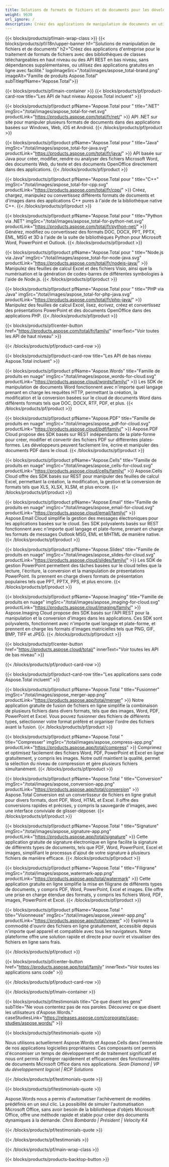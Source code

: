 ```yaml
---
title: Solutions de formats de fichiers et de documents pour les développeurs et les utilisateurs sans code
weight: 9630
url_ignore: /
description: Créez des applications de manipulation de documents en utilisant des API de haut niveau ou de bas niveau, ou utilisez simplement des applications multiplateformes pour visualiser, comparer, inspecter ou convertir plus de 100 formats de fichiers.
---
```


{{< blocks/products/pf/main-wrap-class >}}
{{< blocks/products/pf/i18n/upper-banner h1="Solutions de manipulation de fichiers et de documents" h2="Créez des applications d'entreprise pour le traitement de formats de fichiers avec des bibliothèques de classes téléchargeables en haut niveau ou des API REST en bas niveau, sans dépendances supplémentaires, ou utilisez des applications gratuites en ligne avec facilité." logoImageSrc="/total/images/aspose_total-brand.png" imageAlt="Famille de produits Aspose.Total" subTitlepfName="Aspose.Total">}}

{{< blocks/products/pf/main-container >}}
{{< blocks/products/pf/product-card-row title="Les API de haut niveau Aspose.Total incluent" >}}

{{< blocks/products/pf/product pfName="Aspose.Total pour " title=".NET" imgSrc="/total/images/aspose_total-for-net.svg" productLink="https://products.aspose.com/total/fr/net/" >}}
API .NET sur site pour manipuler plusieurs formats de documents dans des applications basées sur Windows, Web, iOS et Android.
{{< /blocks/products/pf/product >}}

{{< blocks/products/pf/product pfName="Aspose.Total pour " title="Java" imgSrc="/total/images/aspose_total-for-java.svg" productLink="https://products.aspose.com/total/fr/java/" >}}
API basée sur Java pour créer, modifier, rendre ou analyser des fichiers Microsoft Word, des documents Web, du texte et des documents OpenOffice directement dans des applications.
{{< /blocks/products/pf/product >}}

{{< blocks/products/pf/product pfName="Aspose.Total pour " title="C++" imgSrc="/total/images/aspose_total-for-cpp.svg" productLink="https://products.aspose.com/total/fr/cpp/" >}}
Créez, chargez, manipulez ou convertissez différents formats de documents et d'images dans des applications C++ pures à l'aide de la bibliothèque native C++.
{{< /blocks/products/pf/product >}}

{{< blocks/products/pf/product pfName="Aspose.Total pour " title="Python via .NET" imgSrc="/total/images/aspose_total-for-python-net.svg" productLink="https://products.aspose.com/total/fr/python-net/" >}}
Générez, modifiez ou convertissez des formats DOC, DOCX, PPT, PPTX, EML, MSG et 3D à l'aide de la suite de bibliothèques Python pour Microsoft Word, PowerPoint et Outlook.
{{< /blocks/products/pf/product >}}

{{< blocks/products/pf/product pfName="Aspose.Total pour " title="Node.js via Java" imgSrc="/total/images/aspose_total-for-node-java.svg" productLink="https://products.aspose.com/total/fr/nodejs-java/" >}}
Manipulez des feuilles de calcul Excel et des fichiers Visio, ainsi que la numérisation et la génération de codes-barres de différentes symbologies à l'aide de Node.js.
{{< /blocks/products/pf/product >}}

{{< blocks/products/pf/product pfName="Aspose.Total pour " title="PHP via Java" imgSrc="/total/images/aspose_total-for-php-java.svg" productLink="https://products.aspose.com/total/fr/php-java/" >}}
Manipulez des feuilles de calcul Excel, lisez, écrivez, créez et convertissez des présentations PowerPoint et des documents OpenOffice dans des applications PHP.
{{< /blocks/products/pf/product >}}

{{< blocks/products/pf/center-button href="https://products.aspose.com/total/fr/family/" innerText="Voir toutes les API de haut niveau" >}}

{{< /blocks/products/pf/product-card-row >}}

{{< blocks/products/pf/product-card-row title="Les API de bas niveau Aspose.Total incluent" >}}

{{< blocks/products/pf/product pfName="Aspose.Words" title="Famille de produits en nuage" imgSrc="/total/images/aspose_words-for-cloud.svg" productLink="https://products.aspose.cloud/words/family/" >}}
Les SDK de manipulation de documents Word fonctionnent avec n'importe quel langage prenant en charge les requêtes HTTP, permettant la création, la modification et la conversion basées sur le cloud de documents Word dans différents formats tels que DOC, DOCX, RTF, PDF, et plus.
{{< /blocks/products/pf/product >}}

{{< blocks/products/pf/product pfName="Aspose.PDF" title="Famille de produits en nuage" imgSrc="/total/images/aspose_pdf-for-cloud.svg" productLink="https://products.aspose.cloud/pdf/family/" >}}
Aspose.PDF Cloud propose des SDK basés sur REST indépendants de la plate-forme pour créer, modifier et convertir des fichiers PDF sur différentes plates-formes. Les développeurs peuvent facilement lire, écrire et manipuler des documents PDF dans le cloud.
{{< /blocks/products/pf/product >}}

{{< blocks/products/pf/product pfName="Aspose.Cells" title="Famille de produits en nuage" imgSrc="/total/images/aspose_cells-for-cloud.svg" productLink="https://products.aspose.cloud/cells/family/" >}}
Aspose.Cells Cloud offre des SDK basés sur REST pour manipuler des feuilles de calcul Excel, permettant la création, la modification, la gestion et la conversion de formats tels que XLS, XLSX, XLSM, et plus encore.
{{< /blocks/products/pf/product >}}

{{< blocks/products/pf/product pfName="Aspose.Email" title="Famille de produits en nuage" imgSrc="/total/images/aspose_email-for-cloud.svg" productLink="https://products.aspose.cloud/email/family/" >}}
Aspose.Email Cloud simplifie la gestion des messages électroniques pour les applications basées sur le cloud. Ses SDK polyvalents basés sur REST fonctionnent avec n'importe quel langage et plate-forme, prenant en charge les formats de messages Outlook MSG, EML et MHTML de manière native.
{{< /blocks/products/pf/product >}}

{{< blocks/products/pf/product pfName="Aspose.Slides" title="Famille de produits en nuage" imgSrc="/total/images/aspose_slides-for-cloud.svg" productLink="https://products.aspose.cloud/slides/family/" >}}
Les SDK de gestion PowerPoint permettent des tâches basées sur le cloud telles que la lecture, l'écriture, la conversion et la manipulation de présentations PowerPoint. Ils prennent en charge divers formats de présentation populaires tels que PPT, PPTX, PPS, et plus encore.
{{< /blocks/products/pf/product >}}

{{< blocks/products/pf/product pfName="Aspose.Imaging" title="Famille de produits en nuage" imgSrc="/total/images/aspose_imaging-for-cloud.svg" productLink="https://products.aspose.cloud/imaging/family/" >}}
Aspose.Imaging Cloud propose des SDK basés sur l'API REST pour la manipulation et la conversion d'images dans les applications. Ces SDK sont polyvalents, fonctionnent avec n'importe quel langage et plate-forme, et prennent en charge les formats d'images matricielles tels que PNG, GIF, BMP, TIFF et JPEG.
{{< /blocks/products/pf/product >}}

{{< blocks/products/pf/center-button href="https://products.aspose.cloud/total/" innerText="Voir toutes les API de bas niveau" >}}

{{< /blocks/products/pf/product-card-row >}}

{{< blocks/products/pf/product-card-row title="Les applications sans code Aspose.Total incluent" >}}

{{< blocks/products/pf/product pfName="Aspose.Total " title="Fusionner" imgSrc="/total/images/aspose_merger-app.png" productLink="https://products.aspose.app/total/merger" >}}
Notre application gratuite de fusion de fichiers en ligne simplifie la combinaison de plusieurs fichiers dans divers formats, tels que des images, Word, PDF, PowerPoint et Excel. Vous pouvez fusionner des fichiers de différents types, sélectionner votre format préféré et organiser l'ordre des fichiers avant la fusion.
{{< /blocks/products/pf/product >}}

{{< blocks/products/pf/product pfName="Aspose.Total " title="Compresser" imgSrc="/total/images/aspose_compress-app.png" productLink="https://products.aspose.app/total/compress" >}}
Comprimez et optimisez facilement des fichiers Word, PDF, PowerPoint et Excel en ligne gratuitement, y compris les images. Notre outil maintient la qualité, permet la sélection du niveau de compression et gère plusieurs fichiers simultanément.
{{< /blocks/products/pf/product >}}

{{< blocks/products/pf/product pfName="Aspose.Total " title="Conversion" imgSrc="/total/images/aspose_conversion-app.png" productLink="https://products.aspose.app/total/conversion" >}}
Aspose.Total Conversion est un convertisseur de fichiers en ligne gratuit pour divers formats, dont PDF, Word, HTML et Excel. Il offre des conversions rapides et précises, y compris la sauvegarde d'images, avec une interface conviviale de glisser-déposer.
{{< /blocks/products/pf/product >}}

{{< blocks/products/pf/product pfName="Aspose.Total " title="Signature" imgSrc="/total/images/aspose_signature-app.png" productLink="https://products.aspose.app/total/signature" >}}
Cette application gratuite de signature électronique en ligne facilite la signature de différents types de documents, tels que PDF, Word, PowerPoint, Excel et images, simplifiant le processus d'ajout de votre signature à plusieurs fichiers de manière efficace.
{{< /blocks/products/pf/product >}}

{{< blocks/products/pf/product pfName="Aspose.Total " title="Filigrane" imgSrc="/total/images/aspose_watermark-app.png" productLink="https://products.aspose.app/total/watermark" >}}
Cette application gratuite en ligne simplifie la mise en filigrane de différents types de documents, y compris PDF, Word, PowerPoint, Excel et images. Elle offre une prise en charge étendue des formats, y compris les fichiers Word, PDF, images, PowerPoint et Excel.
{{< /blocks/products/pf/product >}}

{{< blocks/products/pf/product pfName="Aspose.Total " title="Visionneuse" imgSrc="/total/images/aspose_viewer-app.png" productLink="https://products.aspose.app/total/viewer" >}}
Explorez la commodité d'ouvrir des fichiers en ligne gratuitement, accessible depuis n'importe quel appareil et compatible avec tous les navigateurs. Notre plateforme offre une solution rapide et directe pour ouvrir et visualiser des fichiers en ligne sans frais.

{{< /blocks/products/pf/product >}}

{{< blocks/products/pf/center-button href="https://products.aspose.app/total/family" innerText="Voir toutes les applications sans code" >}}

{{< /blocks/products/pf/product-card-row >}}

{{< /blocks/products/pf/main-container >}}

{{< blocks/products/pf/testimonials title="Ce que disent les gens" subTitle="Ne vous contentez pas de nos paroles. Découvrez ce que disent les utilisateurs d'Aspose.Words." caseStudiesLink="https://releases.aspose.com/corporate/case-studies/aspose.words/" >}}

{{< blocks/products/pf/testimonials-quote >}}
<p class="first">
Nous utilisons actuellement Aspose.Words et Aspose.Cells dans l'ensemble de nos applications logicielles propriétaires. Ces composants ont permis d'économiser un temps de développement et de traitement significatif et nous ont permis d'intégrer rapidement et efficacement des fonctionnalités de documents Microsoft Office dans nos applications.
<em>
Sean Diamond | VP du développement logiciel | RCP Solutions
</em>
</p>

{{< /blocks/products/pf/testimonials-quote >}}

{{< blocks/products/pf/testimonials-quote >}}
<p class="second">
Aspose.Words nous a permis d'automatiser l'achèvement de modèles prédéfinis en un seul clic. La possibilité de simuler l'automatisation Microsoft Office, sans avoir besoin de la bibliothèque d'objets Microsoft Office, offre une méthode rapide et stable pour créer des documents dynamiques à la demande.
<em>
Chris Bombardo | Président | Velocity K4
</em>
</p>

{{< /blocks/products/pf/testimonials-quote >}}

{{< /blocks/products/pf/testimonials >}}

{{< /blocks/products/pf/main-wrap-class >}}

{{< blocks/products/products-backtop-button >}}

